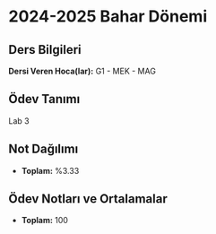 # 2024-2025 Bahar Dönemi

## Ders Bilgileri
**Dersi Veren Hoca(lar):** G1 - MEK - MAG

## Ödev Tanımı
Lab 3

## Not Dağılımı
* **Toplam:** %3.33

## Ödev Notları ve Ortalamalar
- **Toplam:** 100



 